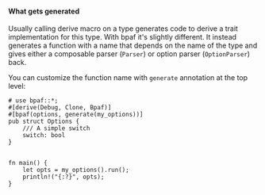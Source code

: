 #### What gets generated

Usually calling derive macro on a type generates code to derive a trait implementation for this
type. With bpaf it's slightly different. It instead generates a function with a name that
depends on the name of the type and gives either a composable parser (`Parser`) or option parser
(`OptionParser`) back.

You can customize the function name with `generate` annotation at the top level:

```no_run
# use bpaf::*;
#[derive(Debug, Clone, Bpaf)]
#[bpaf(options, generate(my_options))]
pub struct Options {
    /// A simple switch
    switch: bool
}


fn main() {
    let opts = my_options().run();
    println!("{:?}", opts);
}
```
